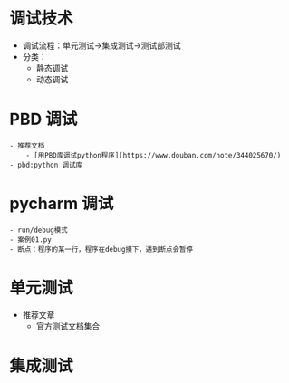 # 调试技术
- 调试流程：单元测试->集成测试->测试部测试
- 分类：
    - 静态调试
    - 动态调试

# PBD 调试
    - 推荐文档
        - [用PBD库调试python程序](https://www.douban.com/note/344025670/)
    - pbd:python 调试库

# pycharm 调试
    - run/debug模式
    - 案例01.py
    - 断点：程序的某一行，程序在debug摸下，遇到断点会暂停

# 单元测试
- 推荐文章
    - [官方测试文档集合]()
# 集成测试

